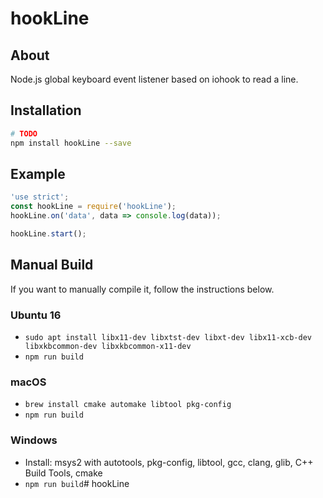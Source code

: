 # hookLine

## About

Node.js global keyboard event listener based on iohook to read a line. 



## Installation

```bash
# TODO
npm install hookLine --save 
```

## Example

```javascript
'use strict';
const hookLine = require('hookLine');
hookLine.on('data', data => console.log(data));

hookLine.start();
```

## Manual Build

If you want to manually compile it, follow the instructions below.

### Ubuntu 16
- `sudo apt install libx11-dev libxtst-dev libxt-dev libx11-xcb-dev libxkbcommon-dev libxkbcommon-x11-dev`
- `npm run build`

### macOS
- `brew install cmake automake libtool pkg-config`
- `npm run build`

### Windows  
- Install: msys2 with autotools, pkg-config, libtool, gcc, clang, glib, C++ Build Tools, cmake  
- `npm run build`# hookLine
